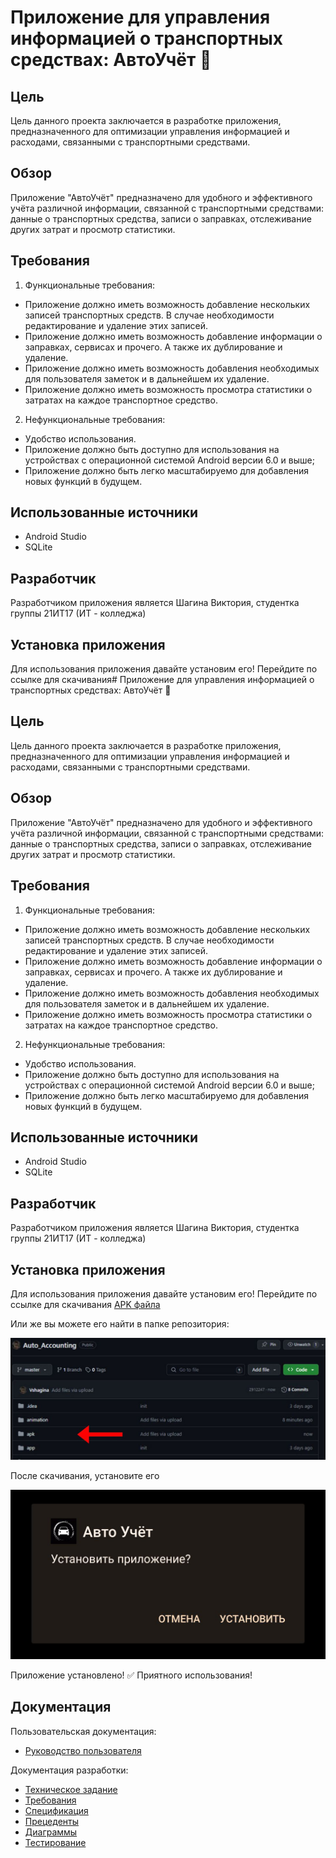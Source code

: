 # Приложение для управления информацией о транспортных средствах: АвтоУчёт :car:

## Цель 

Цель данного проекта заключается в разработке приложения, предназначенного для оптимизации управления информацией и расходами, связанными с транспортными средствами.

## Обзор 

Приложение "АвтоУчёт" предназначено для удобного и эффективного учёта различной информации, связанной с транспортными средствами: данные о транспортных средства, записи о заправках, отслеживание других затрат и просмотр статистики.

## Требования

1. Функциональные требования:
- Приложение должно иметь возможность добавление нескольких записей транспортных средств. В случае необходимости редактирование и удаление этих записей.
- Приложение должно иметь возможность добавление информации о заправках, сервисах и прочего. А также их дублирование и удаление.
- Приложение должно иметь возможность добавления необходимых для пользователя заметок и в дальнейшем их удаление.
- Приложение должно иметь возможность просмотра статистики о затратах на каждое транспортное средство.
2. Нефункциональные требования:
- Удобство использования.
- Приложение должно быть доступно для использования на устройствах с операционной системой Android версии 6.0 и выше;
- Приложение должно быть легко масштабируемо для добавления новых функций в будущем.

## Использованные источники 

- Android Studio
- SQLite

## Разработчик

Разработчиком приложения является Шагина Виктория, студентка группы 21ИТ17 (ИТ - колледжа) 

## Установка приложения 

Для использования приложения давайте установим его! Перейдите по ссылке для скачивания# Приложение для управления информацией о транспортных средствах: АвтоУчёт :car:

## Цель 

Цель данного проекта заключается в разработке приложения, предназначенного для оптимизации управления информацией и расходами, связанными с транспортными средствами.

## Обзор 

Приложение "АвтоУчёт" предназначено для удобного и эффективного учёта различной информации, связанной с транспортными средствами: данные о транспортных средства, записи о заправках, отслеживание других затрат и просмотр статистики.

## Требования

1. Функциональные требования:
- Приложение должно иметь возможность добавление нескольких записей транспортных средств. В случае необходимости редактирование и удаление этих записей.
- Приложение должно иметь возможность добавление информации о заправках, сервисах и прочего. А также их дублирование и удаление.
- Приложение должно иметь возможность добавления необходимых для пользователя заметок и в дальнейшем их удаление.
- Приложение должно иметь возможность просмотра статистики о затратах на каждое транспортное средство.
2. Нефункциональные требования:
- Удобство использования.
- Приложение должно быть доступно для использования на устройствах с операционной системой Android версии 6.0 и выше;
- Приложение должно быть легко масштабируемо для добавления новых функций в будущем.

## Использованные источники 

- Android Studio
- SQLite

## Разработчик

Разработчиком приложения является Шагина Виктория, студентка группы 21ИТ17 (ИТ - колледжа) 

## Установка приложения 

Для использования приложения давайте установим его! Перейдите по ссылке для скачивания [APK файла](https://github.com/Vshagina/Auto_Accounting/blob/master/apk/Auto_Accounting.apk)

Или же вы можете его найти в папке репозитория: 

![APK](https://github.com/Vshagina/Auto_Accounting/blob/master/animation/images/apk.jpg "APK")

После скачивания, установите его 

![APK](https://github.com/Vshagina/Auto_Accounting/blob/master/animation/images/apk_1.jpg "APK")

Приложение установлено! :white_check_mark: Приятного использования!

## Документация 

Пользовательская документация:

- [Руководство пользователя](https://github.com/Vshagina/Auto_Accounting/wiki/5.-%D0%A0%D1%83%D0%BA%D0%BE%D0%B2%D0%BE%D0%B4%D1%81%D1%82%D0%B2%D0%BE-%D0%BF%D0%BE%D0%BB%D1%8C%D0%B7%D0%BE%D0%B2%D0%B0%D1%82%D0%B5%D0%BB%D1%8F)
  
Документация разработки:

- [Техническое задание](https://github.com/Vshagina/Auto_Accounting/wiki/1.-%D0%A2%D0%B5%D1%85%D0%BD%D0%B8%D1%87%D0%B5%D1%81%D0%BA%D0%BE%D0%B5-%D0%B7%D0%B0%D0%B4%D0%B0%D0%BD%D0%B8%D0%B5)
- [Требования](https://github.com/Vshagina/Auto_Accounting/wiki/2.-%D0%A2%D1%80%D0%B5%D0%B1%D0%BE%D0%B2%D0%B0%D0%BD%D0%B8%D1%8F)
- [Спецификация](https://github.com/Vshagina/Auto_Accounting/wiki/3.-%D0%A1%D0%BF%D0%B5%D1%86%D0%B8%D1%84%D0%B8%D0%BA%D0%B0%D1%86%D0%B8%D1%8F)
- [Прецеденты](https://github.com/Vshagina/Auto_Accounting/wiki/4.-%D0%9F%D1%80%D0%B5%D1%86%D0%B5%D0%B4%D0%B5%D0%BD%D1%82%D1%8B)
- [Диаграммы](https://github.com/Vshagina/Auto_Accounting/wiki/6.-%D0%94%D0%B8%D0%B0%D0%B3%D1%80%D0%B0%D0%BC%D0%BC%D1%8B)
- [Тестирование](https://github.com/Vshagina/Auto_Accounting/wiki/7.-%D0%A2%D0%B5%D1%81%D1%82%D0%B8%D1%80%D0%BE%D0%B2%D0%B0%D0%BD%D0%B8%D0%B5)

